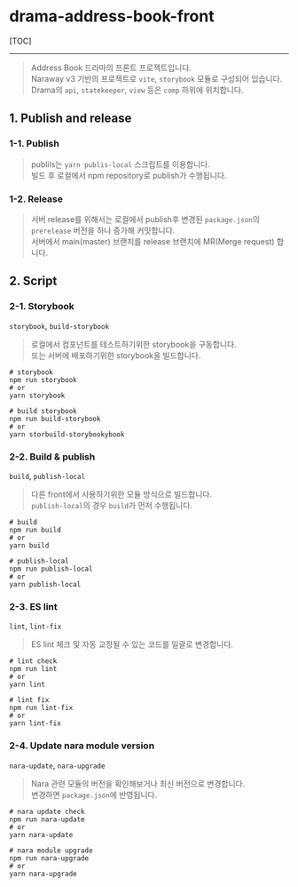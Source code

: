 # drama-address-book-front

[TOC]

--- 

> Address Book 드라마의 프론트 프로젝트입니다.  
> Naraway v3 기반의 프로젝트로 `vite`, `storybook` 모듈로 구성되어 있습니다.  
> Drama의 `api`, `statekeeper`, `view` 등은 `comp` 하위에 위치합니다.

## 1. Publish and release

### 1-1. Publish

> publils는 `yarn publis-local` 스크립트를 이용합니다.  
> 빌드 후 로컬에서 npm repository로 publish가 수행됩니다.

### 1-2. Release

> 서버 release를 위해서는 로컬에서 publish후 변경된 `package.json`의 `prerelease` 버전을 하나 증가해 커밋합니다.  
> 서버에서 main(master) 브랜치를 release 브랜치에 MR(Merge request) 합니다.

## 2. Script

### 2-1. Storybook

`storybook`, `build-storybook`

> 로컬에서 컴포넌트를 테스트하기위한 storybook을 구동합니다.  
> 또는 서버에 배포하기위한 storybook을 빌드합니다.

```shell
# storybook
npm run storybook
# or
yarn storybook

# build storybook
npm run build-storybook
# or
yarn storbuild-storybookybook
```

### 2-2. Build & publish

`build`, `publish-local`

> 다른 front에서 사용하기위한 모듈 방식으로 빌드합니다.  
> `publish-local`의 경우 `build`가 먼저 수행됩니다.

```shell
# build
npm run build
# or
yarn build

# publish-local
npm run publish-local
# or
yarn publish-local
```

### 2-3. ES lint

`lint`, `lint-fix`

> ES lint 체크 및 자동 교정될 수 있는 코드를 일괄로 변경합니다.

```shell
# lint check
npm run lint
# or
yarn lint

# lint fix
npm run lint-fix
# or
yarn lint-fix
```

### 2-4. Update nara module version

`nara-update`, `nara-upgrade`

> Nara 관련 모듈의 버전을 확인해보거나 최신 버전으로 변경합니다.  
> 변경하면 `package.json`에 반영됩니다.

```shell
# nara update check
npm run nara-update
# or
yarn nara-update

# nara module upgrade
npm run nara-upgrade
# or
yarn nara-upgrade
```

